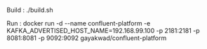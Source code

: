 
Build :
./build.sh

Run :
docker run -d --name confluent-platform -e KAFKA_ADVERTISED_HOST_NAME=192.168.99.100 -p 2181:2181 -p 8081:8081 -p 9092:9092 gayakwad/confluent-platform